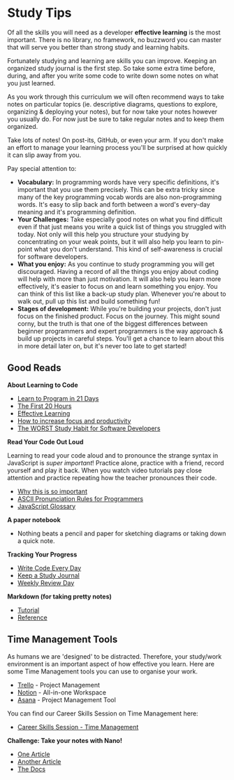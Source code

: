 # Study Tips

Of all the skills you will need as a developer **effective learning** is the
most important. There is no library, no framework, no buzzword you can master
that will serve you better than strong study and learning habits.

Fortunately studying and learning are skills you can improve. Keeping an
organized study journal is the first step. So take some extra time before,
during, and after you write some code to write down some notes on what you just
learned.

As you work through this curriculum we will often recommend ways to take notes
on particular topics \(ie. descriptive diagrams, questions to explore,
organizing & deploying your notes\), but for now take your notes however you
usually do. For now just be sure to take regular notes and to keep them
organized.

Take lots of notes! On post-its, GitHub, or even your arm. If you don't make an
effort to manage your learning process you'll be surprised at how quickly it can
slip away from you.

Pay special attention to:

- **Vocabulary:** In programming words have very specific definitions, it's
  important that you use them precisely. This can be extra tricky since many of
  the key programming vocab words are also non-programming words. It's easy to
  slip back and forth between a word's every-day meaning and it's programming
  definition.
- **Your Challenges:** Take especially good notes on what you find difficult
  even if that just means you write a quick list of things you struggled with
  today. Not only will this help you structure your studying by concentrating on
  your weak points, but it will also help you learn to pin-point what you don't
  understand. This kind of self-awareness is crucial for software developers.
- **What you enjoy:** As you continue to study programming you will get
  discouraged. Having a record of all the things you enjoy about coding will
  help with more than just motivation. It will also help you learn more
  effectively, it's easier to focus on and learn something you enjoy. You can
  think of this list like a back-up study plan. Whenever you're about to walk
  out, pull up this list and build something fun!
- **Stages of development:** While you're building your projects, don't just
  focus on the finished product. Focus on the journey. This might sound corny,
  but the truth is that one of the biggest differences between beginner
  programmers and expert programmers is the way approach & build up projects in
  careful steps. You'll get a chance to learn about this in more detail later
  on, but it's never too late to get started!

## Good Reads

**About Learning to Code**

- [Learn to Program in 21 Days](https://landing.athabascau.ca/bookmarks/view/2852968/the-easiest-way-to-teach-yourself-c-in-21-days)
- [The First 20 Hours](https://www.youtube.com/watch?v=5MgBikgcWnY)
- [Effective Learning](https://github.com/hackyourfuturebelgium/learning)
- [How to increase focus and productivity](https://github.com/HackYourFutureBelgium/hack-the-talks/blob/master/How_to_increase_focus%26productivity.pdf)
- [The WORST Study Habit for Software Developers](https://www.youtube.com/watch?v=rfVd-r79OL4)

**Read Your Code Out Loud**

Learning to read your code aloud and to pronounce the strange syntax in
JavaScript is _super important_! Practice alone, practice with a friend, record
yourself and play it back. When you watch video tutorials pay close attention
and practice repeating how the teacher pronounces their code.

- [Why this is so important](https://www.youtube.com/watch?v=g1ib43q3uXQ&feature=youtu.be&t=1209)
- [ASCII Pronunciation Rules for Programmers](https://blog.codinghorror.com/ascii-pronunciation-rules-for-programmers/)
- [JavaScript Glossary](https://www.codecademy.com/articles/glossary-javascript)

**A paper notebook**

- Nothing beats a pencil and paper for sketching diagrams or taking down a quick
  note.

**Tracking Your Progress**

- [Write Code Every Day](https://johnresig.com/blog/write-code-every-day/)
- [Keep a Study Journal](https://teachthought.com/literacy/20-types-of-learning-journals-that-help-students-think/)
- [Weekly Review Day](https://www.youtube.com/watch?v=PlTrxpNaZI8)

**Markdown \(for taking pretty notes\)**

- [Tutorial](https://www.markdowntutorial.com)
- [Reference](https://guides.github.com/features/mastering-markdown/)

## Time Management Tools

As humans we are 'designed' to be distracted. Therefore, your study/work
environment is an important aspect of how effective you learn. Here are some
Time Management tools you can use to organise your work.

- [Trello](https://trello.com/) - Project Management
- [Notion](https://www.notion.so/) - All-in-one Workspace
- [Asana](https://asana.com/) - Project Management Tool

You can find our Career Skills Session on Time Management here:

- [Career Skills Session - Time Management](./)

**Challenge: Take your notes with Nano!**

- [One Article](https://www.howtogeek.com/howto/42980/the-beginners-guide-to-nano-the-linux-command-line-text-editor/)
- [Another Article](http://www.tuxradar.com/content/text-editing-nano-made-easy)
- [The Docs](https://www.nano-editor.org/dist/v2.9/nano.html)
